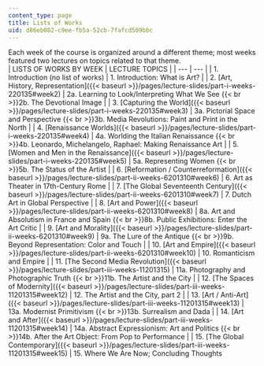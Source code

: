 ```yaml
---
content_type: page
title: Lists of Works
uid: d86eb082-c9ee-fb5a-52cb-7fafcd509bbc
---
```


Each week of the course is organized around a different theme; most weeks featured two lectures on topics related to that theme.  
| LISTS OF WORKS BY WEEK | LECTURE TOPICS |
| --- | --- |
| 1\. Introduction (no list of works) | 1\. Introduction: What is Art? |
| 2\. [Art, History, Representation]({{< baseurl >}}/pages/lecture-slides/part-i-weeks-220135#week2) | 2a. Learning to Look/Interpreting What We See  {{< br >}}2b. The Devotional Image |
| 3\. [Capturing the World]({{< baseurl >}}/pages/lecture-slides/part-i-weeks-220135#week3)﻿ | 3a. Pictorial Space and Perspective  {{< br >}}3b. Media Revolutions: Paint and Print in the North |
| 4\. [Renaissance Worlds]({{< baseurl >}}/pages/lecture-slides/part-i-weeks-220135#week4)﻿ | 4a. Worlding the Italian Renaissance  {{< br >}}4b. Leonardo, Michelangelo, Raphael: Making Renaissance Art |
| 5\. [Women and Men in the Renaissance]({{< baseurl >}}/pages/lecture-slides/part-i-weeks-220135#week5) | 5a. Representing Women  {{< br >}}5b. The Status of the Artist |
| 6\. [Reformation / Counterreformation]({{< baseurl >}}/pages/lecture-slides/part-ii-weeks-6201310#week6)﻿ | 6\. Art as Theater in 17th-Century Rome |
| 7\. [The Global Seventeenth Century]({{< baseurl >}}/pages/lecture-slides/part-ii-weeks-6201310#week7)﻿ | 7\. Dutch Art in Global Perspective |
| 8\. [Art and Power]({{< baseurl >}}/pages/lecture-slides/part-ii-weeks-6201310#week8)﻿ | 8a. Art and Absolutism in France and Spain  {{< br >}}8b. Public Exhibitions: Enter the Art Critic |
| 9. [Art and Morality]({{< baseurl >}}/pages/lecture-slides/part-ii-weeks-6201310#week9) | 9a. The Lure of the Antique  {{< br >}}9b. Beyond Representation: Color and Touch |
| 10\. [Art and Empire]({{< baseurl >}}/pages/lecture-slides/part-ii-weeks-6201310#week10)﻿ | 10\. Romanticism and Empire |
| 11\. [The Second Media Revolution]({{< baseurl >}}/pages/lecture-slides/part-iii-weeks-11201315) | 11a. Photography and Photographic Truth  {{< br >}}11b. The Artist and the City |
| 12\. [The Spaces of Modernity]({{< baseurl >}}/pages/lecture-slides/part-iii-weeks-11201315#week12) | 12\. The Artist and the City, part 2 |
| 13\. [Art / Anti-Art]({{< baseurl >}}/pages/lecture-slides/part-iii-weeks-11201315#week13) | 13a. Modernist Primitivism  {{< br >}}13b. Surrealism and Dada |
| 14\. [Art and After]({{< baseurl >}}/pages/lecture-slides/part-iii-weeks-11201315#week14) | 14a. Abstract Expressionism: Art and Politics  {{< br >}}14b. After the Art Object: From Pop to Performance |
| 15\. [The Global Contemporary]({{< baseurl >}}/pages/lecture-slides/part-iii-weeks-11201315#week15) | 15\. Where We Are Now; Concluding Thoughts